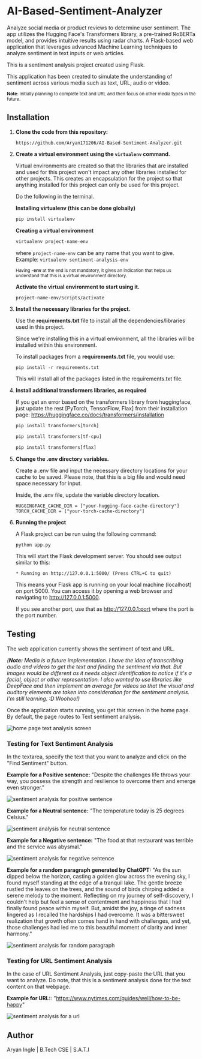 # AI-Based-Sentiment-Analyzer
Analyze social media or product reviews to determine user sentiment. The app utilizes the Hugging Face's Transformers library, a pre-trained RoBERTa model, and provides intuitive results using radar charts. A Flask-based web application that leverages advanced Machine Learning techniques to analyze sentiment in text inputs or web articles.

This is a sentiment analysis project created using Flask.

This application has been created to simulate the understanding of sentiment across various media such as text, URL, audio or video.

<small>**Note**: Initially planning to complete text and URL and then focus on other media types in the future.</small>

## Installation

1. **Clone the code from this repository:**

   ```
   https://github.com/Aryan171206/AI-Based-Sentiment-Analyzer.git
   ```

2. **Create a virtual environment using the `virtualenv` command.**

   Virtual environments are created so that the libraries that are installed and used for this project won't impact any other libraries installed for other projects. This creates an encapsulation for the project so that anything installed for this project can only be used for this project.

   Do the following in the terminal.

   **Installing virtualenv (this can be done globally)**

   ```py
   pip install virtualenv
   ```

   **Creating a virtual environment**

   ```py
   virtualenv project-name-env
   ```

   where `project-name-env` can be any name that you want to give. Example: `virtualenv sentiment-analysis-env`

   <small>Having **-env** at the end is not mandatory, it gives an indication that helps us understand that this is a virtual environment directory.</small>

   **Activate the virtual environment to start using it.**

   ```
   project-name-env/Scripts/activate
   ```

3. **Install the necessary libraries for the project.**

   Use the **requirements.txt** file to install all the dependencies/libraries used in this project.

   Since we're installing this in a virtual environment, all the libraries will be installed within this environment.

   To install packages from a **requirements.txt** file, you would use:

   ```py
   pip install -r requirements.txt
   ```

   This will install all of the packages listed in the requirements.txt file.

4. **Install additional transformers libraries, as required**

   If you get an error based on the transformers library from huggingface, just update the rest [PyTorch, TensorFlow, Flax] from their installation page: https://huggingface.co/docs/transformers/installation

   ```py
   pip install transformers[torch]
   ```

   ```py
   pip install transformers[tf-cpu]
   ```

   ```py
   pip install transformers[flax]
   ```

5. **Change the .env directory variables.**

   Create a .env file and input the necessary directory locations for your cache to be saved. Please note, that this is a big file and would need space necessary for input.

   Inside, the .env file, update the variable directory location.

   ```
   HUGGINGFACE_CACHE_DIR = ["your-hugging-face-cache-directory"]
   TORCH_CACHE_DIR = ["your-torch-cache-directory"]
   ```

6. **Running the project**

   A Flask project can be run using the following command:

   ```
   python app.py
   ```

   This will start the Flask development server. You should see output similar to this:

   `* Running on http://127.0.0.1:5000/ (Press CTRL+C to quit)`

   This means your Flask app is running on your local machine (localhost) on port 5000. You can access it by opening a web browser and navigating to http://127.0.0.1:5000.

   If you see another port, use that as http://127.0.0.1:port where the port is the port number.

## Testing

The web application currently shows the sentiment of text and URL.

_(**Note:** Media is a future implementation. I have the idea of transcribing audio and videos to get the text and finding the sentiment via that. But images would be different as it needs object identification to notice if it's a facial, object or other representation. I also wanted to use libraries like DeepFace and then implement an average for videos so that the visual and auditory elements are taken into consideration for the sentiment analysis. I'm still learning. :D Woohoo!)_

Once the application starts running, you get this screen in the home page. By default, the page routes to Text sentiment analysis.

![home page text analysis screen](./static/images/screens/home-text.png)

### Testing for Text Sentiment Analysis

In the textarea, specify the text that you want to analyze and click on the "Find Sentiment" button.

**Example for a Positive sentence:** "Despite the challenges life throws your way, you possess the strength and resilience to overcome them and emerge even stronger."

![sentiment analysis for positive sentence](./static/images/screens/text-positive.png)

**Example for a Neutral sentence:** "The temperature today is 25 degrees Celsius."

![sentiment analysis for neutral sentence](./static/images/screens/text-neutral.png)

**Example for a Negative sentence:** "The food at that restaurant was terrible and the service was abysmal."

![sentiment analysis for negative sentence](./static/images/screens/text-negative.png)

**Example for a random paragraph generated by ChatGPT:** "As the sun dipped below the horizon, casting a golden glow across the evening sky, I found myself standing at the edge of a tranquil lake. The gentle breeze rustled the leaves on the trees, and the sound of birds chirping added a serene melody to the moment. Reflecting on my journey of self-discovery, I couldn't help but feel a sense of contentment and happiness that I had finally found peace within myself. But, amidst the joy, a tinge of sadness lingered as I recalled the hardships I had overcome. It was a bittersweet realization that growth often comes hand in hand with challenges, and yet, those challenges had led me to this beautiful moment of clarity and inner harmony."

![sentiment analysis for random paragraph](./static/images/screens/text-random.png)

### Testing for URL Sentiment Analysis

In the case of URL Sentiment Analysis, just copy-paste the URL that you want to analyze. Do note, that this is a sentiment analysis done for the text content on that webpage.

**Example for URL:**: "https://www.nytimes.com/guides/well/how-to-be-happy"

![sentiment analysis for a url](./static/images/screens/url-positive.png)

## Author

Aryan Ingle | B.Tech CSE | S.A.T.I

